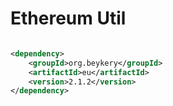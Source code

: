 # Ethereum Util

```xml

<dependency>
    <groupId>org.beykery</groupId>
    <artifactId>eu</artifactId>
    <version>2.1.2</version>
</dependency>
```
